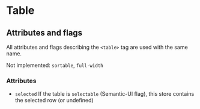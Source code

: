 # Table

## Attributes and flags

All attributes and flags describing the `<table>` tag are used with the same name.

Not implemented: `sortable`, `full-width`

### Attributes

- `selected` If the table is `selectable` (Semantic-UI flag), this store contains the selected row (or undefined)
